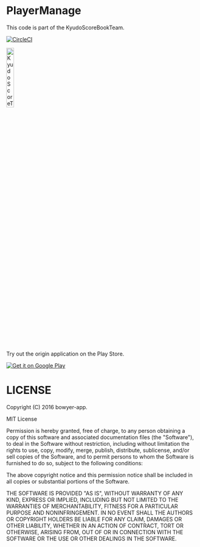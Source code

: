 # PlayerManage
This code is part of the KyudoScoreBookTeam.

[![CircleCI](https://circleci.com/gh/bowyer-app/PlayerManage/tree/develop.svg?style=svg)](https://circleci.com/gh/bowyer-app/PlayerManage/tree/develop)

<a href="https://github.com/bowyer-app/PlayerManage/blob/fix/readme/img/origin.png" target="_blank"><img src="https://github.com/bowyer-app/PlayerManage/blob/fix/readme/img/origin.png" alt="KyudoScoreTeam" width="20%;"></a>

Try out the origin application on the Play Store.

<a href="https://play.google.com/store/apps/details?id=com.bowyer.app.android.kyudoscoreteam"><img src="https://camo.githubusercontent.com/730d972dce52515184aadf5a23c1154f65d2a61a/687474703a2f2f7777772e616e64726f69642e636f6d2f696d616765732f6272616e642f6765745f69745f6f6e5f706c61795f6c6f676f5f6c617267652e706e67" alt="Get it on Google Play" data-canonical-src="http://www.android.com/images/brand/get_it_on_play_logo_large.png" style="max-width:100%;"></a>

# LICENSE
Copyright (C) 2016 bowyer-app.

MIT License

Permission is hereby granted, free of charge, to any person obtaining a copy of this software and associated documentation files (the "Software"), to deal in the Software without restriction, including without limitation the rights to use, copy, modify, merge, publish, distribute, sublicense, and/or sell copies of the Software, and to permit persons to whom the Software is furnished to do so, subject to the following conditions:

The above copyright notice and this permission notice shall be included in all copies or substantial portions of the Software.

THE SOFTWARE IS PROVIDED "AS IS", WITHOUT WARRANTY OF ANY KIND, EXPRESS OR IMPLIED, INCLUDING BUT NOT LIMITED TO THE WARRANTIES OF MERCHANTABILITY, FITNESS FOR A PARTICULAR PURPOSE AND NONINFRINGEMENT. IN NO EVENT SHALL THE AUTHORS OR COPYRIGHT HOLDERS BE LIABLE FOR ANY CLAIM, DAMAGES OR OTHER LIABILITY, WHETHER IN AN ACTION OF CONTRACT, TORT OR OTHERWISE, ARISING FROM, OUT OF OR IN CONNECTION WITH THE SOFTWARE OR THE USE OR OTHER DEALINGS IN THE SOFTWARE.
